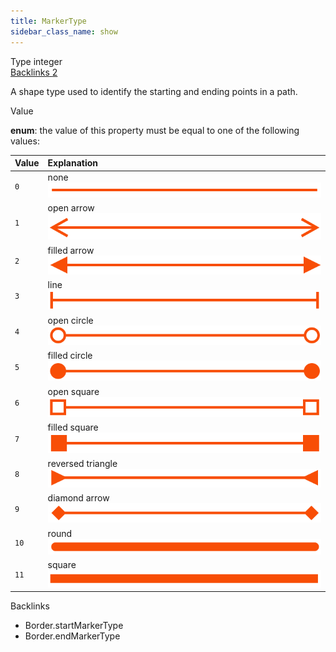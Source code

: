 ```yaml
---
title: MarkerType
sidebar_class_name: show
---
```


<div className="section-badges">

<div className="badge type">
        <span className="label">Type</span>
        <span className="value">integer</span>
      </div>

<a href="#backlinks" className="badge backlinks">
          <span className="label">Backlinks</span>
          <span className="value">2</span>
        </a>

</div>

A shape type used to identify the starting and ending points in a path.

<div className="property-item">

Value

<div className="value-description">

**enum**: the value of this property must be equal to one of the following values:

| Value | Explanation                                                                                                                                                                                                                         |
| :---- | :---------------------------------------------------------------------------------------------------------------------------------------------------------------------------------------------------------------------------------- |
| `0`   | <div className="enum-description">none<div className="enum-images"><img src="https://raw.githubusercontent.com/verygoodgraphics/resource/main/img/vector/Border/markerType_None.png" alt="" /></div></div>                          |
| `1`   | <div className="enum-description">open arrow<div className="enum-images"><img src="https://raw.githubusercontent.com/verygoodgraphics/resource/main/img/vector/Border/markerType_OpenArrow.png" alt="" /></div></div>               |
| `2`   | <div className="enum-description">filled arrow<div className="enum-images"><img src="https://raw.githubusercontent.com/verygoodgraphics/resource/main/img/vector/Border/markerType_FilledArrow.png" alt="" /></div></div>           |
| `3`   | <div className="enum-description">line<div className="enum-images"><img src="https://raw.githubusercontent.com/verygoodgraphics/resource/main/img/vector/Border/markerType_Line.png" alt="" /></div></div>                          |
| `4`   | <div className="enum-description">open circle<div className="enum-images"><img src="https://raw.githubusercontent.com/verygoodgraphics/resource/main/img/vector/Border/markerType_OpenCircle.png" alt="" /></div></div>             |
| `5`   | <div className="enum-description">filled circle<div className="enum-images"><img src="https://raw.githubusercontent.com/verygoodgraphics/resource/main/img/vector/Border/markerType_FilledCircle.png" alt="" /></div></div>         |
| `6`   | <div className="enum-description">open square<div className="enum-images"><img src="https://raw.githubusercontent.com/verygoodgraphics/resource/main/img/vector/Border/markerType_OpenSquare.png" alt="" /></div></div>             |
| `7`   | <div className="enum-description">filled square<div className="enum-images"><img src="https://raw.githubusercontent.com/verygoodgraphics/resource/main/img/vector/Border/markerType_FilledSquare.png" alt="" /></div></div>         |
| `8`   | <div className="enum-description">reversed triangle<div className="enum-images"><img src="https://raw.githubusercontent.com/verygoodgraphics/resource/main/img/vector/Border/markerType_ReversedTriangle.png" alt="" /></div></div> |
| `9`   | <div className="enum-description">diamond arrow<div className="enum-images"><img src="https://raw.githubusercontent.com/verygoodgraphics/resource/main/img/vector/Border/markerType_DiamondArrow.png" alt="" /></div></div>         |
| `10`  | <div className="enum-description">round<div className="enum-images"><img src="https://raw.githubusercontent.com/verygoodgraphics/resource/main/img/vector/Border/markerType_Round.png" alt="" /></div></div>                        |
| `11`  | <div className="enum-description">square<div className="enum-images"><img src="https://raw.githubusercontent.com/verygoodgraphics/resource/main/img/vector/Border/markerType_Square.png" alt="" /></div></div>                      |

</div>

</div>

<div id="backlinks" className="section-backlinks">

<div className="backlinks-title">Backlinks</div>

<ul className="backlinks-list">

<li className="backlink">
      <Link to='/specs/vectorgraphics/border#startmarkertype'>Border.startMarkerType</Link>
      </li>

<li className="backlink">
      <Link to='/specs/vectorgraphics/border#endmarkertype'>Border.endMarkerType</Link>
      </li>

</ul>

</div>
